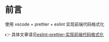 # 前言

使用 vscode + prettier + eslint 实现前端代码格式化

👉 具体文章请见[eslint-prettier-实现前端代码格式化](chenxiaoyao6228.github.io/2020-04-06-prettier-eslint-vscode-for-code-formatting)
